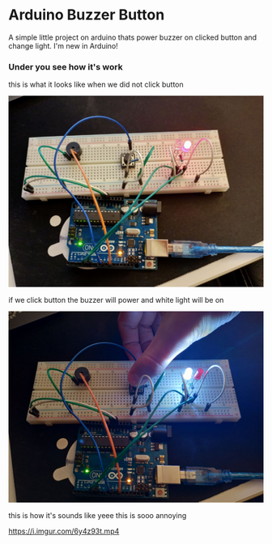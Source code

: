 # Arduino Buzzer Button
A simple little project on arduino thats power buzzer on clicked button and change light. I'm new in Arduino!

### Under you see how it's work

this is what it looks like when we did not click button

<img src="https://raw.githubusercontent.com/SolindekDev/arduino-buzzer-button/main/readme-resources/no-clicked.jpg" style="width: 512px;">

if we click button the buzzer will power and white light will be on

<img src="https://raw.githubusercontent.com/SolindekDev/arduino-buzzer-button/main/readme-resources/clicked.jpg" style="width: 512px;">

this is how it's sounds like yeee this is sooo annoying

https://i.imgur.com/6y4z93t.mp4
